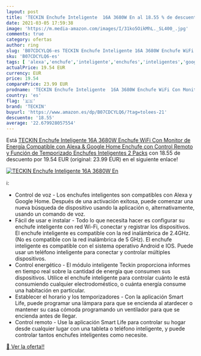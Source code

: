 ```yaml
---
layout: post
title: 'TECKIN Enchufe Inteligente  16A 3680W En al 18.55 % de descuento'
date: 2021-03-05 17:59:38
image: 'https://m.media-amazon.com/images/I/31ko5OikMhL._SL400_.jpg'
comments: true
category: ofertas
author: ring
slug: 'B07CDCYLQ6-es TECKIN Enchufe Inteligente 16A 3680W Enchufe WiFi Con...'
sku: 'B07CDCYLQ6-es'
tags: [ 'alexa','enchufe','inteligente','enchufes','inteligentes','google','home', ]
actualPrice: 19.54 EUR
currency: EUR
price: 19.54
comparePrice: 23.99 EUR
prodname: 'TECKIN Enchufe Inteligente  16A 3680W Enchufe WiFi Con Monitor de Energía  Compatible con Alexa & Google Home  Enchufe con Control Remoto y Función de Temporizado  Enchufes Inteligentes 2 Packs'
country: 'es'
flag: '🇪🇸'
brand: 'TECKIN'
buyurl: 'https://www.amazon.es/dp/B07CDCYLQ6/?tag=tolees-21'
descuento: '18.55'
average: '22.679928057554'
---
```


Está [TECKIN Enchufe Inteligente  16A 3680W Enchufe WiFi Con Monitor de Energía  Compatible con Alexa & Google Home  Enchufe con Control Remoto y Función de Temporizado  Enchufes Inteligentes 2 Packs](https://www.amazon.es/dp/B07CDCYLQ6/?tag=tolees-21) con 18.55 de descuento por 19.54 EUR (original: 23.99 EUR) en el siguiente enlace!

[![TECKIN Enchufe Inteligente  16A 3680W En](https://m.media-amazon.com/images/I/31ko5OikMhL._SL400_.jpg)](https://www.amazon.es/dp/B07CDCYLQ6/?tag=tolees-21)

ℹ️:

- Control de voz - Los enchufes inteligentes son compatibles con Alexa y Google Home. Después de una activación exitosa, puede comenzar una nueva búsqueda de dispositivo usando la aplicación o, alternativamente, usando un comando de voz.
- Fácil de usar e instalar - Todo lo que necesita hacer es configurar su enchufe inteligente con red Wi-Fi, conectar y registrar los dispositivos. El enchufe inteligente es compatible con la red inalámbrica de 2.4GHz. (No es compatible con la red inalámbrica de 5 GHz). El enchufe inteligente es compatible con el sistema operativo Android e IOS. Puede usar un teléfono inteligente para conectar y controlar múltiples dispositivos.
- Control energético - El módulo inteligente Teckin proporciona informes en tiempo real sobre la cantidad de energía que consumen sus dispositivos. Utilice el enchufe inteligente para controlar cuánto le está consumiendo cualquier electrodoméstico, o cuánta energía consume una habitación en particular.
- Establecer el horario y los temporizadores - Con la aplicación Smart Life, puede programar una lámpara para que se encienda al atardecer o mantener su casa cómoda programando un ventilador para que se encienda antes de llegar.
- Control remoto - Use la aplicación Smart Life para controlar su hogar desde cualquier lugar con una tableta o teléfono inteligente, y puede controlar tantos enchufes inteligentes como necesite.

[🛒 Ver la oferta!!](https://www.amazon.es/dp/B07CDCYLQ6/?tag=tolees-21)
